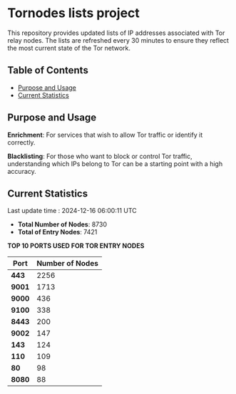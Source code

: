 # Tornodes lists project

This repository provides updated lists of IP addresses associated with Tor relay nodes. The lists are refreshed every 30 minutes to ensure they reflect the most current state of the Tor network.

## Table of Contents

- [Purpose and Usage](#purpose-and-usage)
- [Current Statistics](#current-statistics)


## Purpose and Usage

**Enrichment**: For services that wish to allow Tor traffic or identify it correctly.

**Blacklisting**: For those who want to block or control Tor traffic, understanding which IPs belong to Tor can be a starting point with a high accuracy.

## Current Statistics

Last update time : 2024-12-16 06:00:11 UTC

- **Total Number of Nodes**: 8730
- **Total of Entry Nodes**: 7421

**TOP 10 PORTS USED FOR TOR ENTRY NODES**

| **Port** | **Number of Nodes** |
|------|-----------------|
| **443**   | 2256  |
| **9001**   | 1713  |
| **9000**   | 436  |
| **9100**   | 338  |
| **8443**   | 200  |
| **9002**   | 147  |
| **143**   | 124  |
| **110**   | 109  |
| **80**   | 98  |
| **8080**   | 88  |

